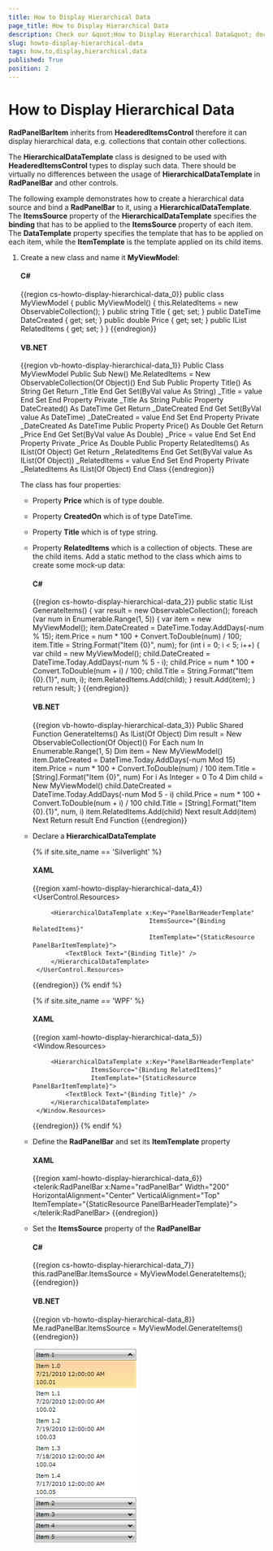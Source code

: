 ```yaml
---
title: How to Display Hierarchical Data
page_title: How to Display Hierarchical Data
description: Check our &quot;How to Display Hierarchical Data&quot; documentation article for the RadPanelBar {{ site.framework_name }} control.
slug: howto-display-hierarchical-data
tags: how,to,display,hierarchical,data
published: True
position: 2
---
```


# How to Display Hierarchical Data

__RadPanelBarItem__ inherits from __HeaderedItemsControl__ therefore it can display hierarchical data, e.g. collections that contain other collections.

The __HierarchicalDataTemplate__ class is designed to be used with __HeaderedItemsControl__ types to display such data. There should be virtually no differences between the usage of __HierarchicalDataTemplate__ in __RadPanelBar__ and other controls.				

The following example demonstrates how to create a hierarchical data source and bind a __RadPanelBar__ to it, using a __HierarchicalDataTemplate__. The __ItemsSource__ property of the __HierarchicalDataTemplate__ specifies the __binding__ that has to be applied to the __ItemsSource__ property of each item. The __DataTemplate__ property specifies the template that has to be applied on each item, while the __ItemTemplate__ is the template applied on its child items.				

1. Create a new class and name it __MyViewModel__:					  

	#### __C#__
	{{region cs-howto-display-hierarchical-data_0}}
		public class MyViewModel
		{
		    public MyViewModel()
		    {
		        this.RelatedItems = new ObservableCollection<object>();
		    }
		    public string Title { get; set; }
		    public DateTime DateCreated { get; set; }
		    public double Price { get; set; }
		    public IList<object> RelatedItems { get; set; }
		}
	{{endregion}}

	#### __VB.NET__
	{{region vb-howto-display-hierarchical-data_1}}
		Public Class MyViewModel
		    Public Sub New()
		        Me.RelatedItems = New ObservableCollection(Of Object)()
		    End Sub
		    Public Property Title() As String
		        Get
		            Return _Title
		        End Get
		        Set(ByVal value As String)
		            _Title = value
		        End Set
		    End Property
		    Private _Title As String
		    Public Property DateCreated() As DateTime
		        Get
		            Return _DateCreated
		        End Get
		        Set(ByVal value As DateTime)
		            _DateCreated = value
		        End Set
		    End Property
		    Private _DateCreated As DateTime
		    Public Property Price() As Double
		        Get
		            Return _Price
		        End Get
		        Set(ByVal value As Double)
		            _Price = value
		        End Set
		    End Property
		    Private _Price As Double
		    Public Property RelatedItems() As IList(Of Object)
		        Get
		            Return _RelatedItems
		        End Get
		        Set(ByVal value As IList(Of Object))
		            _RelatedItems = value
		        End Set
		    End Property
		    Private _RelatedItems As IList(Of Object)
		End Class
	{{endregion}}

	The class has four properties:							  

	* Property __Price__ which is of type double.

	* Property __CreatedOn__ which is of type DateTime.

	* Property __Title__ which is of type string.

	* Property __RelatedItems__ which is a collection of objects. These are the child items. Add a static method to the class which aims to create some mock-up data:

		#### __C#__
		{{region cs-howto-display-hierarchical-data_2}}
			public static IList<object> GenerateItems()
			{
			    var result = new ObservableCollection<object>();
			    foreach (var num in Enumerable.Range(1, 5))
			    {
			        var item = new MyViewModel();
			        item.DateCreated = DateTime.Today.AddDays(-num % 15);
			        item.Price = num * 100 + Convert.ToDouble(num) / 100;
			        item.Title = String.Format("Item {0}", num);
			        for (int i = 0; i < 5; i++)
			        {
			            var child = new MyViewModel();
			            child.DateCreated = DateTime.Today.AddDays(-num % 5 - i);
			            child.Price = num * 100 + Convert.ToDouble(num + i) / 100;
			            child.Title = String.Format("Item {0}.{1}", num, i);
			            item.RelatedItems.Add(child);
			        }
			        result.Add(item);
			    }
			    return result;
			}
	{{endregion}}
		
		#### __VB.NET__
		{{region vb-howto-display-hierarchical-data_3}}
			Public Shared Function GenerateItems() As IList(Of Object)
			    Dim result = New ObservableCollection(Of Object)()
			    For Each num In Enumerable.Range(1, 5)
			        Dim item = New MyViewModel()
			        item.DateCreated = DateTime.Today.AddDays(-num Mod 15)
			        item.Price = num * 100 + Convert.ToDouble(num) / 100
			        item.Title = [String].Format("Item {0}", num)
			        For i As Integer = 0 To 4
			            Dim child = New MyViewModel()
			            child.DateCreated = DateTime.Today.AddDays(-num Mod 5 - i)
			            child.Price = num * 100 + Convert.ToDouble(num + i) / 100
			            child.Title = [String].Format("Item {0}.{1}", num, i)
			            item.RelatedItems.Add(child)
			        Next
			        result.Add(item)
			    Next
			    Return result
			End Function
	{{endregion}}	
		
1. Declare a __HierarchicalDataTemplate__ 

	{% if site.site_name == 'Silverlight' %}
	#### __XAML__
	{{region xaml-howto-display-hierarchical-data_4}}
		<UserControl.Resources>
		    <DataTemplate x:Key="PanelBarItemTemplate">
		        <StackPanel>
		            <TextBlock Text="{Binding Title}"/>
		            <TextBlock Text="{Binding DateCreated}"/>
		            <TextBlock Text="{Binding Price}"/>
		        </StackPanel>
		    </DataTemplate>
		
		    <HierarchicalDataTemplate x:Key="PanelBarHeaderTemplate"
		                               ItemsSource="{Binding RelatedItems}"
		                               ItemTemplate="{StaticResource PanelBarItemTemplate}">
		        <TextBlock Text="{Binding Title}" />
		    </HierarchicalDataTemplate>
		</UserControl.Resources>
	{{endregion}}
	{% endif %}

	{% if site.site_name == 'WPF' %}
	#### __XAML__
	{{region xaml-howto-display-hierarchical-data_5}}
		<Window.Resources>
		    <DataTemplate x:Key="PanelBarItemTemplate">
		        <StackPanel>
		            <TextBlock Text="{Binding Title}"/>
		            <TextBlock Text="{Binding DateCreated}"/>
		            <TextBlock Text="{Binding Price}"/>
		        </StackPanel>
		    </DataTemplate>
		
		    <HierarchicalDataTemplate x:Key="PanelBarHeaderTemplate"
		               ItemsSource="{Binding RelatedItems}"
		               ItemTemplate="{StaticResource PanelBarItemTemplate}">
		        <TextBlock Text="{Binding Title}" />
		    </HierarchicalDataTemplate>
		</Window.Resources>
	{{endregion}}
	{% endif %}

1. Define the __RadPanelBar__ and set its __ItemTemplate__ property					  

	#### __XAML__
	{{region xaml-howto-display-hierarchical-data_6}}
		<telerik:RadPanelBar x:Name="radPanelBar" Width="200" 
		               HorizontalAlignment="Center" VerticalAlignment="Top"
		               ItemTemplate="{StaticResource PanelBarHeaderTemplate}">
		</telerik:RadPanelBar>
	{{endregion}}

1. Set the __ItemsSource__ property of the __RadPanelBar__

	#### __C#__
	{{region cs-howto-display-hierarchical-data_7}}
		this.radPanelBar.ItemsSource = MyViewModel.GenerateItems();
	{{endregion}}

	#### __VB.NET__
	{{region vb-howto-display-hierarchical-data_8}}
	Me.radPanelBar.ItemsSource = MyViewModel.GenerateItems()
{{endregion}}

	![WPF RadPanelBar ](images/PanelBar_HierarchicalData.png)